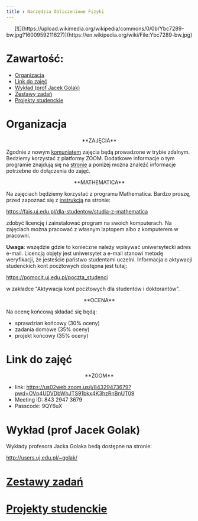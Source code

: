 ```yaml
---
title : Narzędzia Obliczeniowe Fizyki
---
```


<center>
[![](https://upload.wikimedia.org/wikipedia/commons/0/0b/Ybc7289-bw.jpg?1600959211627)](https://en.wikipedia.org/wiki/File:Ybc7289-bw.jpg)
</center>



# Zawartość:

* [Organizacja](#organizacja)
* [Link do zajęć](#link-do-zajęć)
* [Wykład (prof Jacek Golak)](#wykład-prof-jacek-golak)
* [Zestawy zadań](./000pl.html)
* [Projekty studenckie](./0000pl.html)



# Organizacja

<center>
**ZAJĘCIA**
</center>

Zgodnie z nowym [komuniatem](./start/pl/010_Nauczanie/007_Narzędzia_Obliczeniowe_Fizyki_(lab_komputerowe,_zima_2020-2021)/001_Organizacja/komunikat.pdf) zajęcia będą prowadzone
w trybie zdalnym. Bedziemy korzystać z platformy ZOOM.
Dodatkowe informacje o tym programie znajdują się na [stronie](https://kacpertopol.github.io/0pl.html)
a poniżej można znaleźć informacje potrzebne do dołączenia do zajęć.

<center>
**MATHEMATICA**
</center>

Na zajęciach będziemy korzystać z programu Mathematica. Bardzo proszę, 
przed zapoznać się z
[instrukcją](https://fais.uj.edu.pl/documents/41628/5097967/OprogramowanieMathematica_na_Uniwersytecie_Jagiello%C5%84skim_2018.pdf/eca91225-a7c0-48fb-94a9-a08553de7fd7) 
na stronie:

<https://fais.uj.edu.pl/dla-studentow/studia-z-mathematica>

zdobyć licencję i zainstalować program na swoich komputerach. 
Na zajęciach można pracować z własnym laptopem albo z komputerem 
w pracowni. 

**Uwaga**: wszędzie gdzie to konieczne należy wpisywać
uniwersytecki adres e-mail. Licencją objęty jest uniwersytet a e-mail
stanowi metodę weryfikacji, że jesteście państwo studentami uczelni. 
Informacja o aktywacji studenckich kont pocztowych dostępna jest tutaj:

<https://pomocit.uj.edu.pl/poczta_studenci>

w zakładce "Aktywacja kont pocztowych dla studentów i doktorantów".

<center>
**OCENA**
</center>

Na ocenę końcową składać się będą:

- sprawdzian końcowy (30% oceny)
- zadania domowe (35% oceny)
- projekt końcowy (35% oceny)



# Link do zajęć

<center>
**ZOOM**
</center>

- link: <https://us02web.zoom.us/j/84329473679?pwd=OVp4UDVDbWhJTS91bkx4K3hzRnBnUT09>
- Meeting ID: 843 2947 3679
- Passcode: 9QY6uX


# Wykład (prof Jacek Golak)

Wykłady profesora Jacka Golaka bedą dostępne na stronie:

<http://users.uj.edu.pl/~golak/>


# [Zestawy zadań](./000pl.html)



# [Projekty studenckie](./0000pl.html)


